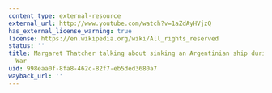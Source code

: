 ```yaml
---
content_type: external-resource
external_url: http://www.youtube.com/watch?v=1aZdAyHVjzQ
has_external_license_warning: true
license: https://en.wikipedia.org/wiki/All_rights_reserved
status: ''
title: Margaret Thatcher talking about sinking an Argentinian ship during the Falklands
  War
uid: 998eaa0f-8fa8-462c-82f7-eb5ded3680a7
wayback_url: ''
---
```

